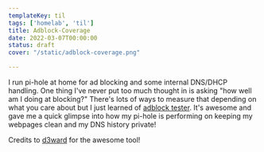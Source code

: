```yaml
---
templateKey: til
tags: ['homelab', 'til']
title: Adblock-Coverage
date: 2022-03-07T00:00:00
status: draft
cover: "/static/adblock-coverage.png"

---
```



I run pi-hole at home for ad blocking and some internal DNS/DHCP handling.
One thing I've never put too much thought in is asking "how well am I doing at blocking?"
There's lots of ways to measure that depending on what you care about but I just learned of [adblock tester](https://d3ward.github.io/toolz/adblock).
It's awesome and gave me a quick glimpse into how my pi-hole is performing on keeping my webpages clean and my DNS history private!

Credits to [d3ward](https://github.com/d3ward/toolz) for the awesome tool!

